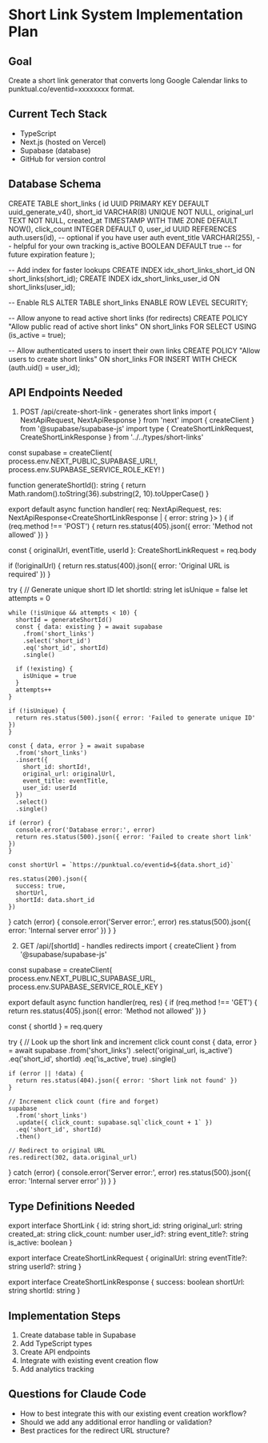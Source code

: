 # Short Link System Implementation Plan

## Goal
Create a short link generator that converts long Google Calendar links to punktual.co/eventid=xxxxxxxx format.

## Current Tech Stack
- TypeScript
- Next.js (hosted on Vercel)
- Supabase (database)
- GitHub for version control

## Database Schema
CREATE TABLE short_links (
  id UUID PRIMARY KEY DEFAULT uuid_generate_v4(),
  short_id VARCHAR(8) UNIQUE NOT NULL,
  original_url TEXT NOT NULL,
  created_at TIMESTAMP WITH TIME ZONE DEFAULT NOW(),
  click_count INTEGER DEFAULT 0,
  user_id UUID REFERENCES auth.users(id), -- optional if you have user auth
  event_title VARCHAR(255), -- helpful for your own tracking
  is_active BOOLEAN DEFAULT true -- for future expiration feature
);

-- Add index for faster lookups
CREATE INDEX idx_short_links_short_id ON short_links(short_id);
CREATE INDEX idx_short_links_user_id ON short_links(user_id);


-- Enable RLS
ALTER TABLE short_links ENABLE ROW LEVEL SECURITY;

-- Allow anyone to read active short links (for redirects)
CREATE POLICY "Allow public read of active short links" ON short_links
FOR SELECT USING (is_active = true);

-- Allow authenticated users to insert their own links
CREATE POLICY "Allow users to create short links" ON short_links
FOR INSERT WITH CHECK (auth.uid() = user_id);

## API Endpoints Needed
1. POST /api/create-short-link - generates short links
import { NextApiRequest, NextApiResponse } from 'next'
import { createClient } from '@supabase/supabase-js'
import type { CreateShortLinkRequest, CreateShortLinkResponse } from '../../types/short-links'

const supabase = createClient(
  process.env.NEXT_PUBLIC_SUPABASE_URL!,
  process.env.SUPABASE_SERVICE_ROLE_KEY!
)

function generateShortId(): string {
  return Math.random().toString(36).substring(2, 10).toUpperCase()
}

export default async function handler(
  req: NextApiRequest,
  res: NextApiResponse<CreateShortLinkResponse | { error: string }>
) {
  if (req.method !== 'POST') {
    return res.status(405).json({ error: 'Method not allowed' })
  }

  const { originalUrl, eventTitle, userId }: CreateShortLinkRequest = req.body

  if (!originalUrl) {
    return res.status(400).json({ error: 'Original URL is required' })
  }

  try {
    // Generate unique short ID
    let shortId: string
    let isUnique = false
    let attempts = 0
    
    while (!isUnique && attempts < 10) {
      shortId = generateShortId()
      const { data: existing } = await supabase
        .from('short_links')
        .select('short_id')
        .eq('short_id', shortId)
        .single()
      
      if (!existing) {
        isUnique = true
      }
      attempts++
    }

    if (!isUnique) {
      return res.status(500).json({ error: 'Failed to generate unique ID' })
    }

    const { data, error } = await supabase
      .from('short_links')
      .insert({
        short_id: shortId!,
        original_url: originalUrl,
        event_title: eventTitle,
        user_id: userId
      })
      .select()
      .single()

    if (error) {
      console.error('Database error:', error)
      return res.status(500).json({ error: 'Failed to create short link' })
    }

    const shortUrl = `https://punktual.co/eventid=${data.short_id}`
    
    res.status(200).json({
      success: true,
      shortUrl,
      shortId: data.short_id
    })

  } catch (error) {
    console.error('Server error:', error)
    res.status(500).json({ error: 'Internal server error' })
  }
}

2. GET /api/[shortId] - handles redirects
import { createClient } from '@supabase/supabase-js'

const supabase = createClient(
  process.env.NEXT_PUBLIC_SUPABASE_URL,
  process.env.SUPABASE_SERVICE_ROLE_KEY
)

export default async function handler(req, res) {
  if (req.method !== 'GET') {
    return res.status(405).json({ error: 'Method not allowed' })
  }

  const { shortId } = req.query

  try {
    // Look up the short link and increment click count
    const { data, error } = await supabase
      .from('short_links')
      .select('original_url, is_active')
      .eq('short_id', shortId)
      .eq('is_active', true)
      .single()

    if (error || !data) {
      return res.status(404).json({ error: 'Short link not found' })
    }

    // Increment click count (fire and forget)
    supabase
      .from('short_links')
      .update({ click_count: supabase.sql`click_count + 1` })
      .eq('short_id', shortId)
      .then()

    // Redirect to original URL
    res.redirect(302, data.original_url)

  } catch (error) {
    console.error('Server error:', error)
    res.status(500).json({ error: 'Internal server error' })
  }
}

## Type Definitions Needed
export interface ShortLink {
  id: string
  short_id: string
  original_url: string
  created_at: string
  click_count: number
  user_id?: string
  event_title?: string
  is_active: boolean
}

export interface CreateShortLinkRequest {
  originalUrl: string
  eventTitle?: string
  userId?: string
}

export interface CreateShortLinkResponse {
  success: boolean
  shortUrl: string
  shortId: string
}

## Implementation Steps
1. Create database table in Supabase
2. Add TypeScript types
3. Create API endpoints
4. Integrate with existing event creation flow
5. Add analytics tracking

## Questions for Claude Code
- How to best integrate this with our existing event creation workflow?
- Should we add any additional error handling or validation?
- Best practices for the redirect URL structure?